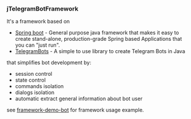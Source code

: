 ### jTelegramBotFramework

It's a framework based on 

- [Spring boot](https://github.com/spring-projects/spring-boot) - General purpose java framework that makes it easy to create stand-alone, production-grade Spring based Applications that you can "just run".
- [TelegramBots](https://github.com/rubenlagus/TelegramBots) - A simple to use library to create Telegram Bots in Java

that simplifies bot development by:

- session control
- state control
- commands isolation
- dialogs isolation
- automatic extract general information about bot user

see [framework-demo-bot](https://github.com/slyrack0/framework-demo-bot) for framework usage example.

